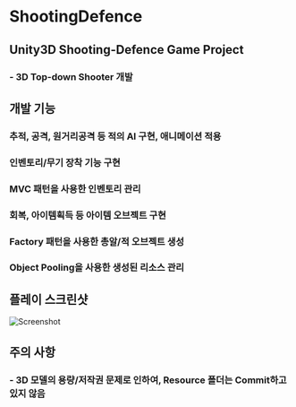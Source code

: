 # ShootingDefence

## Unity3D Shooting-Defence Game Project

### - 3D Top-down Shooter 개발

## 개발 기능
### 추적, 공격, 원거리공격 등 적의 AI 구현, 애니메이션 적용
### 인벤토리/무기 장착 기능 구현
### MVC 패턴을 사용한 인벤토리 관리
### 회복, 아이템획득 등 아이템 오브젝트 구현
### Factory 패턴을 사용한 총알/적 오브젝트 생성
### Object Pooling을 사용한 생성된 리소스 관리

## 플레이 스크린샷

![Screenshot](https://user-images.githubusercontent.com/30260233/172665111-e5cac1b2-6bb1-4b53-8b71-bb381216fdb3.PNG)

## 주의 사항

### - 3D 모델의 용량/저작권 문제로 인하여, Resource 폴더는 Commit하고 있지 않음
